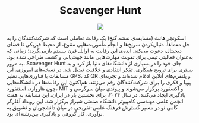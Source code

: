 <h1 align="center">Scavenger Hunt</h1>
<p align="center">
  <img src="https://raw.githubusercontent.com/sutech-ce/scavenger-hunt/refs/heads/main/IMG_6382.JPG"></img>
</p>
<p>
  اسکونجر هانت (مسابقه‌ی نقشه گنج) یک رقابت تعاملی است که شرکت‌کنندگان را به حل معماها، دنبال‌کردن سرنخ‌ها و انجام مأموریت‌هایی متنوع، از محیط فیزیکی تا فضای دیجیتال، دعوت می‌کند. ایده‌ی این رقابت به اوایل قرن بیستم بازمی‌گردد؛ زمانی که به‌عنوان فعالیتی تیمی برای تقویت مهارت‌هایی مانند جهت‌یابی و کشف طراحی شده بود. به مرور، Scavenger Hunt جای خود را در بسیاری از دانشگاه‌های دنیا باز کرد و به بستری برای ترویج همکاری، تفکر انتقادی و خلاقیت تبدیل شد. در نسخه‌های امروزی، این مسابقات با فناوری‌هایی نظیر GPS، کد QR و پلتفرم‌های آنلاین ادغام شده‌اند و تجربه‌ای پویا و فکری را برای شرکت‌کنندگان رقم می‌زنند. هم‌اکنون این رقابت‌ها در دانشگاه‌هایی چون هاروارد، استنفورد، MIT و آکسفورد برگزار می‌شوند و پیوندی میان سرگرمی و یادگیری ایجاد می‌کنند. در سال ۲۰۲۴، برای نخستین بار در ایران، این مسابقه به همت انجمن علمی مهندسی کامپیوتر دانشگاه صنعتی شیراز برگزار شد. این رویداد آغازگر گامی نو در مسیر گسترش فرهنگ علمی-تفریحی در میان دانشجویان و تشویق به نوآوری، کار گروهی و یادگیری بین‌رشته‌ای بود.
</p>

